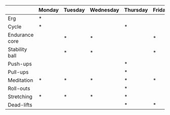| | Monday | Tuesday | Wednesday | Thursday | Friday | Saturday | Sunday |
| ---- | ---- | ---- | ---- | ---- | ---- | ---- | ---- | 
| Erg | * |   | |   | |   |   |
| Cycle | * |   | |  * | |   |  * |
| Endurance core |    | * | * |   | *  | | |
| Stability ball |  |  * |  * |   |  * | | |
| Push-ups |  | |   | * |   | * | |
| Pull-ups |  |  |   | * |  | * | |
| Meditation | * | *  | * |  * | * |   |   |
| Roll-outs | |  | |  * |  | *  |   |
| Stretching | * | *  | * |  * | |   |   |
| Dead-lifts | |  | |  * | *  |   |   |